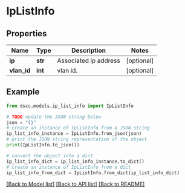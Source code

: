# IpListInfo


## Properties

Name | Type | Description | Notes
------------ | ------------- | ------------- | -------------
**ip** | **str** | Associated ip address | [optional] 
**vlan_id** | **int** | vlan id. | [optional] 

## Example

```python
from dscc.models.ip_list_info import IpListInfo

# TODO update the JSON string below
json = "{}"
# create an instance of IpListInfo from a JSON string
ip_list_info_instance = IpListInfo.from_json(json)
# print the JSON string representation of the object
print(IpListInfo.to_json())

# convert the object into a dict
ip_list_info_dict = ip_list_info_instance.to_dict()
# create an instance of IpListInfo from a dict
ip_list_info_from_dict = IpListInfo.from_dict(ip_list_info_dict)
```
[[Back to Model list]](../README.md#documentation-for-models) [[Back to API list]](../README.md#documentation-for-api-endpoints) [[Back to README]](../README.md)


